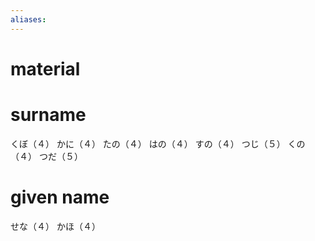 ```yaml
---
aliases:
---
```

# material
# surname
くぼ（４）
かに（４）
たの（４）
はの（４）
すの（４）
つじ（５）
くの（４）
つだ（５）
# given name
せな（４）
かほ（４）